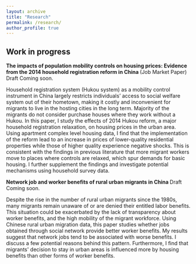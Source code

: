 ```yaml
---
layout: archive
title: "Research"
permalink: /research/
author_profile: true
---
```


Work in progress
------

<b> The impacts of population mobility controls on housing prices: Evidence from the 2014
household registration reform in China </b>  (Job Market Paper) Draft Coming soon.

Household registration system (Hukou system) as a mobility control instrument in China largely restricts individuals’ access to social welfare system out of their hometown, making it costly and inconvenient for migrants to live in the hosting cities in the long term. Majority of the migrants do not consider purchase houses where they work without a Hukou. In this paper, I study the effects of 2014 Hukou reform, a major household registration relaxation, on housing prices in the urban area. Using apartment complex level housing data, I find that the implementation of the reform lead to an increase in prices of lower-quality residential properties while those of higher quality experience negative shocks. This is consistent with the findings in previous literature that more migrant workers move to places where controls are relaxed, which spur demands for basic housing. I further supplement the findings and investigate potential mechanisms using household survey data.

<b> Network job and worker benefits of rural urban migrants in China </b> Draft Coming soon.

Despite the rise in the number of rural urban migrants since the 1980s, many migrants remain unaware of or are denied their entitled labor benefits. This situation could be exacerbated by the lack of transparency about worker benefits, and the high mobility of the migrant workforce. Using Chinese rural urban migration data, this paper studies whether jobs obtained through social network provide better worker benefits. My results suggest that network jobs tend to be associated with worse benefits. I discuss a few potential reasons behind this pattern. Furthermore, I find that migrants' decision to stay in urban areas is influenced more by housing benefits than other forms of worker benefits.